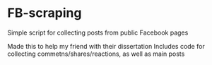 # FB-scraping
Simple script for collecting posts from public Facebook pages

Made this to help my friend with their dissertation
Includes code for collecting commetns/shares/reactions, as well as main posts
